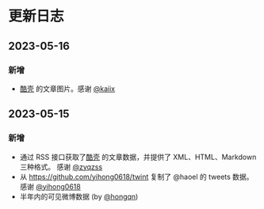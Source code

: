 # 更新日志

## 2023-05-16

### 新增

- [酷壳](https://coolsheel.cn) 的文章图片。感谢 [@kaiix](https://github.com/kaiix)

## 2023-05-15

### 新增

- 通过 RSS 接口获取了[酷壳](https://coolshell.cn) 的文章数据，并提供了 XML、HTML、Markdown 三种格式。 感谢 [@zyqzss](https://github.com/zyqzss)
- 从 https://github.com/yihong0618/twint 复制了 @haoel 的 tweets 数据。感谢 [@yihong0618](https://github.com/yihong0618)
- 半年内的可见微博数据 (by [@hongqn](https://github.com/hongqn))
